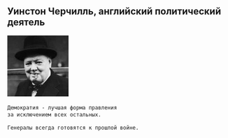<!--2016-04-17 10:08:46-->
## Уинстон Черчилль, английский политический деятель
<img src="./cherchill.jpg">

    Демократия - лучшая форма правления 
    за исключением всех остальных.

>  

    Генералы всегда готовятся к прошлой войне.